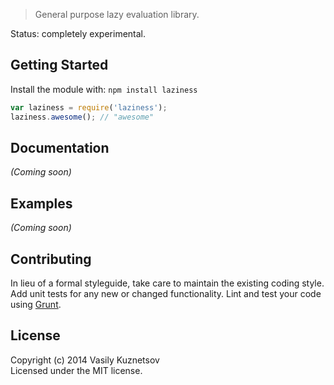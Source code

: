> General purpose lazy evaluation library.

Status: completely experimental.


## Getting Started

Install the module with: `npm install laziness`

```js
var laziness = require('laziness');
laziness.awesome(); // "awesome"
```


## Documentation

_(Coming soon)_


## Examples

_(Coming soon)_


## Contributing

In lieu of a formal styleguide, take care to maintain the existing coding style. Add unit tests for any new or changed functionality. Lint and test your code using [Grunt](http://gruntjs.com).


## License

Copyright (c) 2014 Vasily Kuznetsov  
Licensed under the MIT license.
